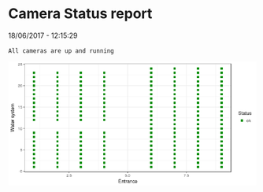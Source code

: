 Camera Status report
================
18/06/2017 - 12:15:29

    All cameras are up and running

![](camreport_files/figure-markdown_github/unnamed-chunk-2-1.png)
